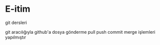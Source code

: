# E-itim
git dersleri


git aracılığıyla github'a dosya gönderme pull push commit merge işlemleri yapılmıştır






